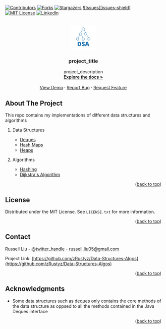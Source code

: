 <!-- Improved compatibility of back to top link: See: https://github.com/othneildrew/Best-README-Template/pull/73 -->
<a name="readme-top"></a>
<!--
*** Thanks for checking out the Best-README-Template. If you have a suggestion
*** that would make this better, please fork the repo and create a pull request
*** or simply open an issue with the tag "enhancement".
*** Don't forget to give the project a star!
*** Thanks again! Now go create something AMAZING! :D
-->



<!-- PROJECT SHIELDS -->
<!--
*** I'm using markdown "reference style" links for readability.
*** Reference links are enclosed in brackets [ ] instead of parentheses ( ).
*** See the bottom of this document for the declaration of the reference variables
*** for contributors-url, forks-url, etc. This is an optional, concise syntax you may use.
*** https://www.markdownguide.org/basic-syntax/#reference-style-links
-->
[![Contributors][contributors-shield]][contributors-url]
[![Forks][forks-shield]][forks-url]
[![Stargazers][stars-shield]][stars-url]
[![Issues][issues-shield]][issues-url]
[![MIT License][license-shield]][license-url]
[![LinkedIn][linkedin-shield]][linkedin-url]



<!-- PROJECT LOGO -->
<br />
<div align="center">
  <a href="https://github.com/zRustyz/Data-Structures-Algos">
    <img src="img/logo.png" alt="Logo" width="80" height="80">
  </a>

<h3 align="center">project_title</h3>

  <p align="center">
    project_description
    <br />
    <a href="https://github.com/zRustyz/Data-Structures-Algos"><strong>Explore the docs »</strong></a>
    <br />
    <br />
    <a href="https://github.com/zRustyz/Data-Structures-Algos">View Demo</a>
    ·
    <a href="https://github.com/zRustyz/Data-Structures-Algos/issues">Report Bug</a>
    ·
    <a href="https://github.com/zRustyz/Data-Structures-Algos/issues">Request Feature</a>
  </p>
</div>





<!-- ABOUT THE PROJECT -->
## About The Project

This repo contains my implementations of different data structures and algorithms

<ol>
    <li>
      <p>Data Structures</p>
      <ul>
        <li><a href="deques/">Deques</a></li>
        <li><a href="maps/ChainedHashMap.java">Hash Maps</a></li>
        <li><a href="heaps/ArrayHeapMinPQ.java">Heaps</a></li>
      </ul>
    </li>
    <li>
      <p>Algorithms</p>
      <ul>
        <li><a href="maps/ChainedHashMap.java">Hashing</a></li>
        <li><a href="dijkstra's algo & seam carving/DijkstraShortestPathFinder">Dijkstra's Algorithm</a></li>
  </ol>


<p align="right">(<a href="#readme-top">back to top</a>)</p>



<!-- LICENSE -->
## License

Distributed under the MIT License. See `LICENSE.txt` for more information.

<p align="right">(<a href="#readme-top">back to top</a>)</p>



<!-- CONTACT -->
## Contact

Russell Liu - [@twitter_handle](https://twitter.com/twitter_handle) - russell.liu05@gmail.com

Project Link: [https://github.com/zRustyz/Data-Structures-Algos](https://github.com/zRustyz/Data-Structures-Algos)

<p align="right">(<a href="#readme-top">back to top</a>)</p>



<!-- ACKNOWLEDGMENTS -->
## Acknowledgments

* Some data structures such as deques only contains the core methods of the data structure as oppsed to all the methods contained in the Java Deques interface

<p align="right">(<a href="#readme-top">back to top</a>)</p>


<!-- MARKDOWN LINKS & IMAGES -->
<!-- https://www.markdownguide.org/basic-syntax/#reference-style-links -->
[contributors-shield]: https://img.shields.io/github/contributors/zRustyz/Data-Structures-Algos.svg?style=for-the-badge
[contributors-url]: https://github.com/zRustyz/Data-Structures-Algos/graphs/contributors
[forks-shield]: https://img.shields.io/github/forks/zRustyz/Data-Structures-Algos.svg?style=for-the-badge
[forks-url]: https://github.com/zRustyz/Data-Structures-Algos/network/members
[stars-shield]: https://img.shields.io/github/stars/zRustyz/Data-Structures-Algos.svg?style=for-the-badge
[stars-url]: https://github.com/zRustyz/Data-Structures-Algos/stargazers
[issues-shielde]: https://img.shields.io/github/issues/zRustyz/Data-Structures-Algos.svg?style=for-the-badge
[issues-url]: https://github.com/zRustyz/Data-Structures-Algos/issues
[license-shield]: https://img.shields.io/github/license/zRustyz/Data-Structures-Algos.svg?style=for-the-badge
[license-url]: https://github.com/zRustyz/Data-Structures-Algos/blob/master/LICENSE.txt
[linkedin-shield]: https://img.shields.io/badge/-LinkedIn-black.svg?style=for-the-badge&logo=linkedin&colorB=555
[linkedin-url]: https://linkedin.com/in/russellcliu
[product-screenshot]: images/screenshot.png
[Next.js]: https://img.shields.io/badge/next.js-000000?style=for-the-badge&logo=nextdotjs&logoColor=white
[Next-url]: https://nextjs.org/
[React.js]: https://img.shields.io/badge/React-20232A?style=for-the-badge&logo=react&logoColor=61DAFB
[React-url]: https://reactjs.org/
[Vue.js]: https://img.shields.io/badge/Vue.js-35495E?style=for-the-badge&logo=vuedotjs&logoColor=4FC08D
[Vue-url]: https://vuejs.org/
[Angular.io]: https://img.shields.io/badge/Angular-DD0031?style=for-the-badge&logo=angular&logoColor=white
[Angular-url]: https://angular.io/
[Svelte.dev]: https://img.shields.io/badge/Svelte-4A4A55?style=for-the-badge&logo=svelte&logoColor=FF3E00
[Svelte-url]: https://svelte.dev/
[Laravel.com]: https://img.shields.io/badge/Laravel-FF2D20?style=for-the-badge&logo=laravel&logoColor=white
[Laravel-url]: https://laravel.com
[Bootstrap.com]: https://img.shields.io/badge/Bootstrap-563D7C?style=for-the-badge&logo=bootstrap&logoColor=white
[Bootstrap-url]: https://getbootstrap.com
[JQuery.com]: https://img.shields.io/badge/jQuery-0769AD?style=for-the-badge&logo=jquery&logoColor=white
[JQuery-url]: https://jquery.com
[Firebase.com]: https://img.shields.io/badge/FireBase-4A4A55?style=for-the-badge&logo=firebase&logoColor=FFCA28
[Firebase-url]: https://firebase.google.com